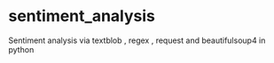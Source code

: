 # sentiment_analysis
Sentiment analysis via textblob , regex , request and beautifulsoup4 in python
